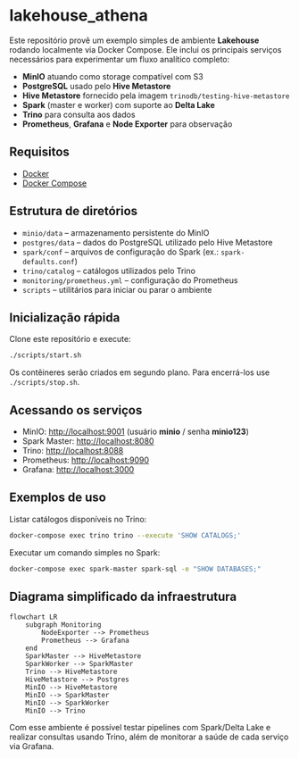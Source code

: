 # lakehouse_athena

Este repositório provê um exemplo simples de ambiente **Lakehouse** rodando localmente via Docker Compose. Ele inclui os principais serviços necessários para experimentar um fluxo analítico completo:

- **MinIO** atuando como storage compatível com S3
- **PostgreSQL** usado pelo **Hive Metastore**
- **Hive Metastore** fornecido pela imagem `trinodb/testing-hive-metastore`
- **Spark** (master e worker) com suporte ao **Delta Lake**
- **Trino** para consulta aos dados
- **Prometheus**, **Grafana** e **Node Exporter** para observação

## Requisitos

- [Docker](https://docs.docker.com/get-docker/)
- [Docker Compose](https://docs.docker.com/compose/)

## Estrutura de diretórios

- `minio/data` – armazenamento persistente do MinIO
- `postgres/data` – dados do PostgreSQL utilizado pelo Hive Metastore
- `spark/conf` – arquivos de configuração do Spark (ex.: `spark-defaults.conf`)
- `trino/catalog` – catálogos utilizados pelo Trino
- `monitoring/prometheus.yml` – configuração do Prometheus
- `scripts` – utilitários para iniciar ou parar o ambiente

## Inicialização rápida

Clone este repositório e execute:

```bash
./scripts/start.sh
```

Os contêineres serão criados em segundo plano. Para encerrá-los use `./scripts/stop.sh`.

## Acessando os serviços

- MinIO: <http://localhost:9001> (usuário **minio** / senha **minio123**)
- Spark Master: <http://localhost:8080>
- Trino: <http://localhost:8088>
- Prometheus: <http://localhost:9090>
- Grafana: <http://localhost:3000>

## Exemplos de uso

Listar catálogos disponíveis no Trino:

```bash
docker-compose exec trino trino --execute 'SHOW CATALOGS;'
```

Executar um comando simples no Spark:

```bash
docker-compose exec spark-master spark-sql -e "SHOW DATABASES;"
```

## Diagrama simplificado da infraestrutura

```mermaid
flowchart LR
    subgraph Monitoring
        NodeExporter --> Prometheus
        Prometheus --> Grafana
    end
    SparkMaster --> HiveMetastore
    SparkWorker --> SparkMaster
    Trino --> HiveMetastore
    HiveMetastore --> Postgres
    MinIO --> HiveMetastore
    MinIO --> SparkMaster
    MinIO --> SparkWorker
    MinIO --> Trino
```

Com esse ambiente é possível testar pipelines com Spark/Delta Lake e realizar consultas usando Trino, além de monitorar a saúde de cada serviço via Grafana.

